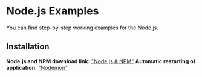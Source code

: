 # Node.js Examples

You can find step-by-step working examples for the Node.js.

## Installation
**Node.js and NPM download link:** ["Node.js & NPM"](https://nodejs.org/en/download/)
**Automatic restarting of application:** ["Nodemon"](https://nodemon.io/)




